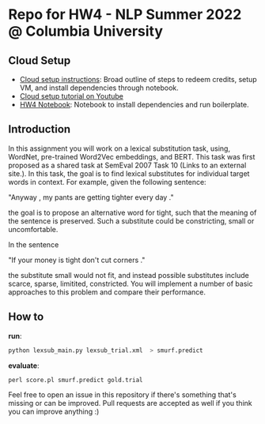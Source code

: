 # Repo for HW4 - NLP Summer 2022 @ Columbia University

## Cloud Setup
- [Cloud setup instructions](cloud_setup.md): Broad outline of steps to redeem credits, setup VM, and install dependencies through notebook.
- [Cloud setup tutorial on Youtube](https://www.youtube.com/watch?v=Zj0DxBioBq8)
- [HW4 Notebook](Assingment4.ipynb): Notebook to install dependencies and run boilerplate.

## Introduction

In this assignment you will work on a lexical substitution task, using, WordNet, pre-trained Word2Vec embeddings, and BERT. This task was first proposed as a shared task at SemEval 2007 Task 10 (Links to an external site.). In this task, the goal is to find lexical substitutes for individual target words in context. For example, given the following sentence:

"Anyway , my pants are getting tighter every day ." 

the goal is to propose an alternative word for tight, such that the meaning of the sentence is preserved. Such a substitute could be constricting, small or uncomfortable.

In the sentence

"If your money is tight don't cut corners ." 

the substitute small would not fit, and instead possible substitutes include scarce, sparse, limitited, constricted. You will implement a number of basic approaches to this problem and compare their performance.

## How to
**run**:
```python
python lexsub_main.py lexsub_trial.xml  > smurf.predict
```
**evaluate**:
```python
perl score.pl smurf.predict gold.trial
```
Feel free to open an issue in this repository if there's something that's missing or can be improved. Pull requests are accepted as well if you think you can improve anything :)

